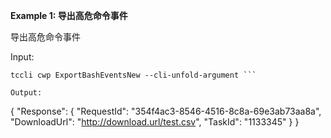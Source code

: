 **Example 1: 导出高危命令事件**

导出高危命令事件

Input: 

```
tccli cwp ExportBashEventsNew --cli-unfold-argument ```

Output: 
```
{
    "Response": {
        "RequestId": "354f4ac3-8546-4516-8c8a-69e3ab73aa8a",
        "DownloadUrl": "http://download.url/test.csv",
        "TaskId": "1133345"
    }
}
```

